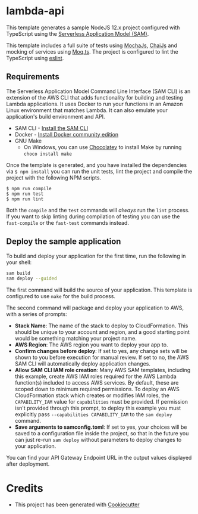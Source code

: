 # lambda-api

This template generates a sample NodeJS 12.x project configured with TypeScript using the [Serverless Application Model (SAM)](https://github.com/awslabs/serverless-application-model).

This template includes a full suite of tests using [MochaJs](https://mochajs.org/), [ChaiJs](https://www.chaijs.com/) and mocking of services using [Moq.ts](https://github.com/dvabuzyarov/moq.ts). The project is configured to lint the TypeScript using [eslint](https://eslint.org/).

## Requirements

The Serverless Application Model Command Line Interface (SAM CLI) is an extension of the AWS CLI that adds functionality for building and testing Lambda applications. It uses Docker to run your functions in an Amazon Linux environment that matches Lambda. It can also emulate your application's build environment and API.

* SAM CLI - [Install the SAM CLI](https://docs.aws.amazon.com/serverless-application-model/latest/developerguide/serverless-sam-cli-install.html)
* Docker - [Install Docker community edition](https://hub.docker.com/search/?type=edition&offering=community)
* GNU Make
    * On Windows, you can use [Chocolatey](https://chocolatey.org/) to install Make by running `choco install make`

Once the template is generated, and you have installed the dependencies via `$ npm install` you can run the unit tests, lint the project and compile the project with the following NPM scripts.

```
$ npm run compile
$ npm run test
$ npm run lint
```

Both the `compile` and the `test` commands will _always_ run the `lint` process. If you want to skip linting during compilation of testing you can use the `fast-compile` or the `fast-test` commands instead.

## Deploy the sample application

To build and deploy your application for the first time, run the following in your shell:

```bash
sam build
sam deploy --guided
```

The first command will build the source of your application. This template is configured to use `make` for the build process.

The second command will package and deploy your application to AWS, with a series of prompts:

* **Stack Name**: The name of the stack to deploy to CloudFormation. This should be unique to your account and region, and a good starting point would be something matching your project name.
* **AWS Region**: The AWS region you want to deploy your app to.
* **Confirm changes before deploy**: If set to yes, any change sets will be shown to you before execution for manual review. If set to no, the AWS SAM CLI will automatically deploy application changes.
* **Allow SAM CLI IAM role creation**: Many AWS SAM templates, including this example, create AWS IAM roles required for the AWS Lambda function(s) included to access AWS services. By default, these are scoped down to minimum required permissions. To deploy an AWS CloudFormation stack which creates or modifies IAM roles, the `CAPABILITY_IAM` value for `capabilities` must be provided. If permission isn't provided through this prompt, to deploy this example you must explicitly pass `--capabilities CAPABILITY_IAM` to the `sam deploy` command.
* **Save arguments to samconfig.toml**: If set to yes, your choices will be saved to a configuration file inside the project, so that in the future you can just re-run `sam deploy` without parameters to deploy changes to your application.

You can find your API Gateway Endpoint URL in the output values displayed after deployment.

# Credits

* This project has been generated with [Cookiecutter](https://github.com/audreyr/cookiecutter)
